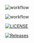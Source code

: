 ![workflow](https://github.com/SNK-40794423/DevOpsLabI/actions/workflows/main.yml/badge.svg)

![workflow](https://github.com/SNK-40794423/DevOpsLabI/actions/workflows/main.yml/badge.svg?branch=develop)

[![LICENSE](https://img.shields.io/github/license/SNK-40794423/DevOpsLabI.svg?style=flat-square)](https://github.com/SNK-40794423/DevOpsLabI/blob/master/LICENSE)

[![Releases](https://img.shields.io/github/release/SNK-40794423/DevOpsLabI/all.svg?style=flat-square)](https://github.com/SNK-40794423/DevOpsLabI/releases)